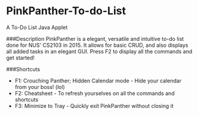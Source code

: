 # PinkPanther-To-do-List
A To-Do List Java Applet

###Description
PinkPanther is a elegant, versatile and intuitive to-do list done for NUS' CS2103 in 2015. 
It allows for basic CRUD, and also displays all added tasks in an elegant GUI. Press F2 to display all the commands and get started!

###Shortcuts
- F1: Crouching Panther; Hidden Calendar mode - Hide your calendar from your boss! (lol)
- F2: Cheatsheet - To refresh yourselves on all the commands and shortcuts
- F3: Minimize to Tray - Quickly exit PinkPanther without closing it
